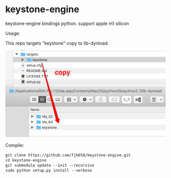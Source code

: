 # keystone-engine
keystone-engine bindings python. support apple m1 silicon

Usage:

This repo targets "keystone" copy  to lib-dynload.

![keystone_install](./images/keystone_install.png)

Compile:

```
git clone https://github.com/fjh658/keystone-engine.git
cd keystone-engine
git submodule update --init --recursive
sudo python setup.py install --verbose
```

